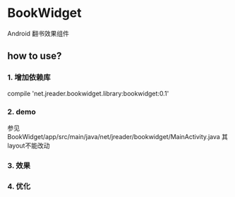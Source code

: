 # BookWidget
Android 翻书效果组件

## how to use?
### 1. 增加依赖库
compile 'net.jreader.bookwidget.library:bookwidget:0.1'
### 2. demo
参见 BookWidget/app/src/main/java/net/jreader/bookwidget/MainActivity.java 其layout不能改动
### 3. 效果

### 4. 优化

